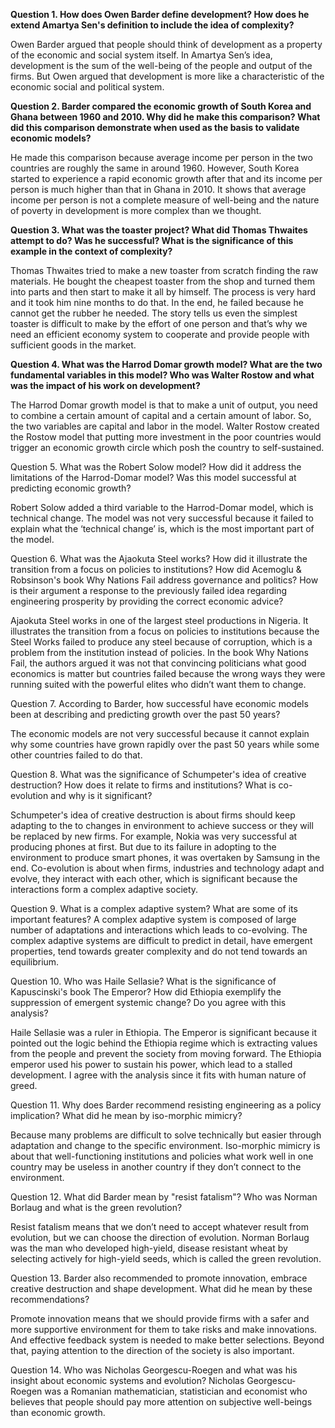 **Question 1.  How does Owen Barder define development? How does he extend Amartya Sen's definition to include the idea of complexity?**

Owen Barder argued that people should think of development as a property of the economic and social system itself. In Amartya Sen’s idea, development is the sum of the well-being of the people and output of the firms. But Owen argued that development is more like a characteristic of the economic social and political system.


**Question 2.  Barder compared the economic growth of South Korea and Ghana between 1960 and 2010.  Why did he make this comparison?  What did this comparison demonstrate when used as the basis to validate economic models?**

He made this comparison because average income per person in the two countries are roughly the same in around 1960. However, South Korea started to experience a rapid economic growth after that and its income per person is much higher than that in Ghana in 2010. It shows that average income per person is not a complete measure of well-being and the nature of poverty in development is more complex than we thought. 


**Question 3.  What was the toaster project? What did Thomas Thwaites attempt to do? Was he successful? What is the significance of this example in the context of complexity?**

Thomas Thwaites tried to make a new toaster from scratch finding the raw materials. He bought the cheapest toaster from the shop and turned them into parts and then start to make it all by himself. The process is very hard and it took him nine months to do that. In the end, he failed because he cannot get the rubber he needed. The story tells us even the simplest toaster is difficult to make by the effort of one person and that’s why we need an efficient economy system to cooperate and provide people with sufficient goods in the market.


**Question 4.  What was the Harrod Domar growth model? What are the two fundamental variables in this model? Who was Walter Rostow and what was the impact of his work on development?**

The Harrod Domar growth model is that to make a unit of output, you need to combine a certain amount of capital and a certain amount of labor. So, the two variables are capital and labor in the model. Walter Rostow created the Rostow model that putting more investment in the poor countries would trigger an economic growth circle which posh the country to self-sustained. 

Question 5.  What was the Robert Solow model?  How did it address the limitations of the Harrod-Domar model? Was this model successful at predicting economic growth?

Robert Solow added a third variable to the Harrod-Domar model, which is technical change. The model was not very successful because it failed to explain what the ‘technical change’ is, which is the most important part of the model. 

Question 6. What was the Ajaokuta Steel works? How did it illustrate the transition from a focus on policies to institutions?  How did Acemoglu & Robsinson's book Why Nations Fail address governance and politics?  How is their argument a response to the previously failed idea regarding engineering prosperity by providing the correct economic advice?

Ajaokuta Steel works in one of the largest steel productions in Nigeria. It illustrates the transition from a focus on policies to institutions because the Steel Works failed to produce any steel because of corruption, which is a problem from the institution instead of policies. In the book Why Nations Fail, the authors argued it was not that convincing politicians what good economics is matter but countries failed because the wrong ways they were running suited with the powerful elites who didn’t want them to change. 

Question 7.  According to Barder, how successful have economic models been at describing and predicting growth over the past 50 years?

The economic models are not very successful because it cannot explain why some countries have grown rapidly over the past 50 years while some other countries failed to do that. 

Question 8.  What was the significance of Schumpeter's idea of creative destruction? How does it relate to firms and institutions? What is co-evolution and why is it significant?

Schumpeter's idea of creative destruction is about firms should keep adapting to the to changes in environment to achieve success or they will be replaced by new firms. For example, Nokia was very successful at producing phones at first. But due to its failure in adopting to the environment to produce smart phones, it was overtaken by Samsung in the end. Co-evolution is about when firms, industries and technology adapt and evolve, they interact with each other, which is significant because the interactions form a complex adaptive society.

Question 9. What is a complex adaptive system? What are some of its important features?
A complex adaptive system is composed of large number of adaptations and interactions which leads to co-evolving. The complex adaptive systems are difficult to predict in detail, have emergent properties, tend towards greater complexity and do not tend towards an equilibrium.

Question 10.  Who was Haile Sellasie? What is the significance of Kapuscinski's book The Emperor? How did Ethiopia exemplify the suppression of emergent systemic change? Do you agree with this analysis?

Haile Sellasie was a ruler in Ethiopia. The Emperor is significant because it pointed out the logic behind the Ethiopia regime which is extracting values from the people and prevent the society from moving forward. The Ethiopia emperor used his power to sustain his power, which lead to a stalled development. I agree with the analysis since it fits with human nature of greed.

Question 11.  Why does Barder recommend resisting engineering as a policy implication?  What did he mean by iso-morphic mimicry?

Because many problems are difficult to solve technically but easier through adaptation and change to the specific environment. Iso-morphic mimicry is about that well-functioning institutions and policies what work well in one country may be useless in another country if they don’t connect to the environment.

Question 12.  What did Barder mean by "resist fatalism"? Who was Norman Borlaug and what is the green revolution?

Resist fatalism means that we don’t need to accept whatever result from evolution, but we can choose the direction of evolution. Norman Borlaug was the man who developed high-yield, disease resistant wheat by selecting actively for high-yield seeds, which is called the green revolution.

Question 13.  Barder also recommended to promote innovation, embrace creative destruction and shape development.  What did he mean by these recommendations?

Promote innovation means that we should provide firms with a safer and more supportive environment for them to take risks and make innovations. And effective feedback system is needed to make better selections. Beyond that, paying attention to the direction of the society is also important.

Question 14. Who was Nicholas Georgescu-Roegen and what was his insight about economic systems and evolution?
Nicholas Georgescu-Roegen was a 	Romanian mathematician, statistician and economist who believes that people should pay more attention on subjective well-beings than economic growth.


